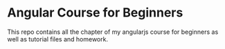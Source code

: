 # Angular Course for Beginners
This repo contains all the chapter of my angularjs course for beginners as well as tutorial files and homework.
